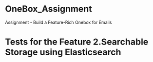 # OneBox_Assignment
Assignment - Build a Feature-Rich Onebox for Emails



# Tests for the Feature 2.Searchable Storage using Elasticsearch

